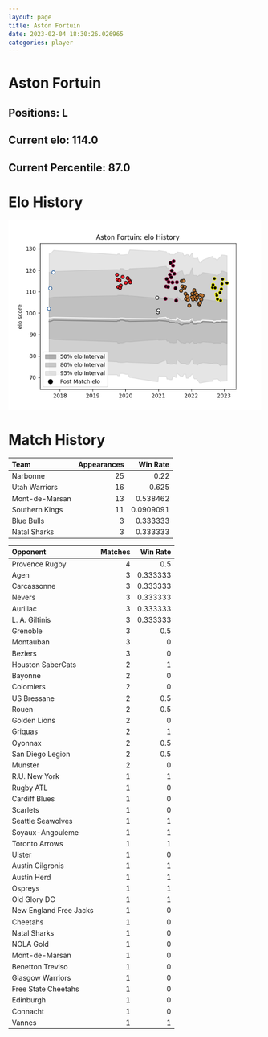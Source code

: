 ```yaml
---  
layout: page  
title: Aston Fortuin  
date: 2023-02-04 18:30:26.026965  
categories: player  
---
```

# Aston Fortuin

## Positions: L

## Current elo: 114.0

## Current Percentile: 87.0

# Elo History


![elo history](history_AstonFortuin.png)
# Match History


| Team           |   Appearances |   Win Rate |
|:---------------|--------------:|-----------:|
| Narbonne       |            25 |  0.22      |
| Utah Warriors  |            16 |  0.625     |
| Mont-de-Marsan |            13 |  0.538462  |
| Southern Kings |            11 |  0.0909091 |
| Blue Bulls     |             3 |  0.333333  |
| Natal Sharks   |             3 |  0.333333  |

| Opponent               |   Matches |   Win Rate |
|:-----------------------|----------:|-----------:|
| Provence Rugby         |         4 |   0.5      |
| Agen                   |         3 |   0.333333 |
| Carcassonne            |         3 |   0.333333 |
| Nevers                 |         3 |   0.333333 |
| Aurillac               |         3 |   0.333333 |
| L. A. Giltinis         |         3 |   0.333333 |
| Grenoble               |         3 |   0.5      |
| Montauban              |         3 |   0        |
| Beziers                |         3 |   0        |
| Houston SaberCats      |         2 |   1        |
| Bayonne                |         2 |   0        |
| Colomiers              |         2 |   0        |
| US Bressane            |         2 |   0.5      |
| Rouen                  |         2 |   0.5      |
| Golden Lions           |         2 |   0        |
| Griquas                |         2 |   1        |
| Oyonnax                |         2 |   0.5      |
| San Diego Legion       |         2 |   0.5      |
| Munster                |         2 |   0        |
| R.U. New York          |         1 |   1        |
| Rugby ATL              |         1 |   0        |
| Cardiff Blues          |         1 |   0        |
| Scarlets               |         1 |   0        |
| Seattle Seawolves      |         1 |   1        |
| Soyaux-Angouleme       |         1 |   1        |
| Toronto Arrows         |         1 |   1        |
| Ulster                 |         1 |   0        |
| Austin Gilgronis       |         1 |   1        |
| Austin Herd            |         1 |   1        |
| Ospreys                |         1 |   1        |
| Old Glory DC           |         1 |   1        |
| New England Free Jacks |         1 |   0        |
| Cheetahs               |         1 |   0        |
| Natal Sharks           |         1 |   0        |
| NOLA Gold              |         1 |   0        |
| Mont-de-Marsan         |         1 |   0        |
| Benetton Treviso       |         1 |   0        |
| Glasgow Warriors       |         1 |   0        |
| Free State Cheetahs    |         1 |   0        |
| Edinburgh              |         1 |   0        |
| Connacht               |         1 |   0        |
| Vannes                 |         1 |   1        |